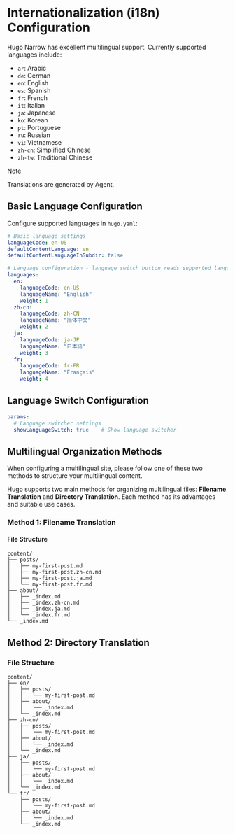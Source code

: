 # Internationalization (i18n) Configuration

Hugo Narrow has excellent multilingual support. Currently supported languages include:

- `ar`: Arabic
- `de`: German
- `en`: English
- `es`: Spanish
- `fr`: French
- `it`: Italian
- `ja`: Japanese
- `ko`: Korean
- `pt`: Portuguese
- `ru`: Russian
- `vi`: Vietnamese
- `zh-cn`: Simplified Chinese
- `zh-tw`: Traditional Chinese

> [!NOTE]
>
> Translations are generated by Agent.

## Basic Language Configuration

Configure supported languages in `hugo.yaml`:

```yaml
# Basic language settings
languageCode: en-US
defaultContentLanguage: en
defaultContentLanguageInSubdir: false

# Language configuration - language switch button reads supported languages from here
languages:
  en:
    languageCode: en-US
    languageName: "English"
    weight: 1
  zh-cn:
    languageCode: zh-CN
    languageName: "简体中文"
    weight: 2
  ja:
    languageCode: ja-JP
    languageName: "日本語"
    weight: 3
  fr:
    languageCode: fr-FR
    languageName: "Français"
    weight: 4
```

## Language Switch Configuration

```yaml
params:
  # Language switcher settings
  showLanguageSwitch: true    # Show language switcher
```

## Multilingual Organization Methods
When configuring a multilingual site, please follow one of these two methods to structure your multilingual content.

Hugo supports two main methods for organizing multilingual files: **Filename Translation** and **Directory Translation**. Each method has its advantages and suitable use cases.

### Method 1: Filename Translation

#### File Structure
```
content/
├── posts/
│   ├── my-first-post.md
│   ├── my-first-post.zh-cn.md
│   ├── my-first-post.ja.md
│   └── my-first-post.fr.md
├── about/
│   ├── _index.md
│   ├── _index.zh-cn.md
│   ├── _index.ja.md
│   └── _index.fr.md
└── _index.md
```


## Method 2: Directory Translation

### File Structure
```
content/
├── en/
│   ├── posts/
│   │   └── my-first-post.md
│   ├── about/
│   │   └── _index.md
│   └── _index.md
├── zh-cn/
│   ├── posts/
│   │   └── my-first-post.md
│   ├── about/
│   │   └── _index.md
│   └── _index.md
├── ja/
│   ├── posts/
│   │   └── my-first-post.md
│   ├── about/
│   │   └── _index.md
│   └── _index.md
└── fr/
    ├── posts/
    │   └── my-first-post.md
    ├── about/
    │   └── _index.md
    └── _index.md
```